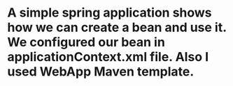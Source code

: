 # A simple spring application shows how we can create a bean and use it. We configured our bean in applicationContext.xml file. Also I used WebApp Maven template.
